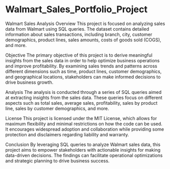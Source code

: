 # Walmart_Sales_Portfolio_Project

Walmart Sales Analysis
Overview
This project is focused on analyzing sales data from Walmart using SQL queries. The dataset contains detailed information about sales transactions, including branch, city, customer demographics, product lines, sales amounts, costs of goods sold (COGS), and more.

Objective
The primary objective of this project is to derive meaningful insights from the sales data in order to help optimize business operations and improve profitability. By examining sales trends and patterns across different dimensions such as time, product lines, customer demographics, and geographical locations, stakeholders can make informed decisions to drive business growth.

Analysis
The analysis is conducted through a series of SQL queries aimed at extracting insights from the sales data. These queries focus on different aspects such as total sales, average sales, profitability, sales by product line, sales by customer demographics, and more.

License
This project is licensed under the MIT License, which allows for maximum flexibility and minimal restrictions on how the code can be used. It encourages widespread adoption and collaboration while providing some protection and disclaimers regarding liability and warranty.

Conclusion
By leveraging SQL queries to analyze Walmart sales data, this project aims to empower stakeholders with actionable insights for making data-driven decisions. The findings can facilitate operational optimizations and strategic planning to drive business success.
